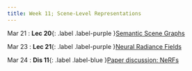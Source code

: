 ```yaml
---
title: Week 11; Scene-Level Representations
---
```


Mar 21
: **Lec 20**{: .label .label-purple }[Semantic Scene Graphs](#)
  <!-- : [3.1](#), [2.2](#), [2.3](#) -->

Mar 23
: **Lec 21**{: .label .label-purple }[Neural Radiance Fields](#)
  <!-- : [Solution](#) -->

Mar 24
: **Dis 11**{: .label .label-blue }[Paper discussion: NeRFs](#)
